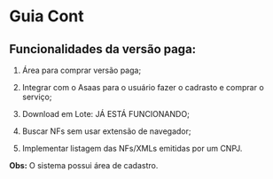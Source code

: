# Guia Cont

## Funcionalidades da versão paga:

1. Área para comprar versão paga;

2. Integrar com o Asaas para o usuário fazer o cadrasto e comprar o serviço;

3. Download em Lote: JÁ ESTÁ FUNCIONANDO;

4. Buscar NFs sem usar extensão de navegador; 

5. Implementar listagem das NFs/XMLs emitidas por um CNPJ.

**Obs:** O sistema possui área de cadastro.